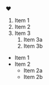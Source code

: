 :heart:
1. Item 1
2. Item 2
3. Item 3
   1. Item 3a
   2. Item 3b
  * Item 1
  * Item 2
    * Item 2a
    * Item 2b
